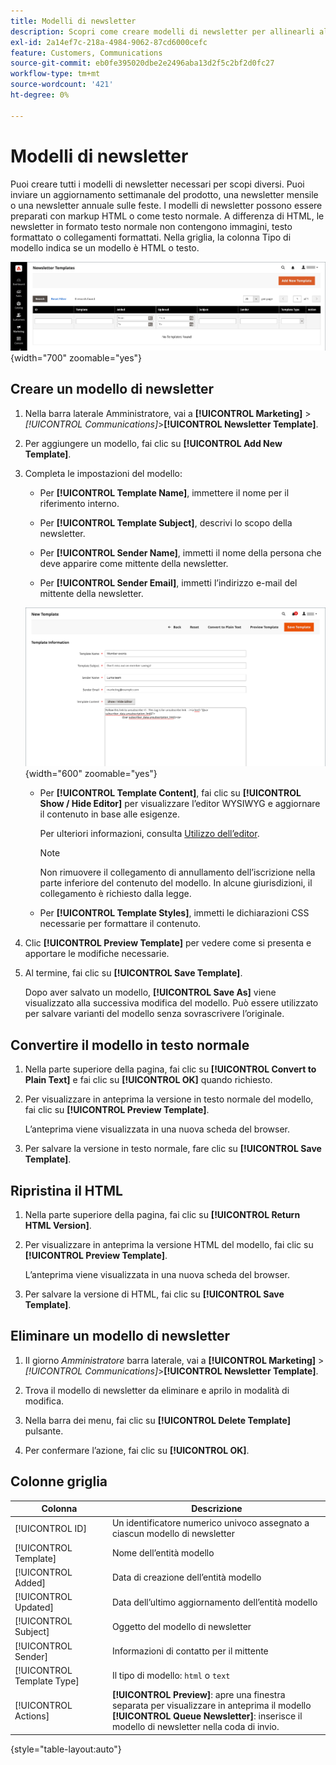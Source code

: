 ```yaml
---
title: Modelli di newsletter
description: Scopri come creare modelli di newsletter per allinearli alla tua strategia di comunicazione.
exl-id: 2a14ef7c-218a-4984-9062-87cd6000cefc
feature: Customers, Communications
source-git-commit: eb0fe395020dbe2e2496aba13d2f5c2bf2d0fc27
workflow-type: tm+mt
source-wordcount: '421'
ht-degree: 0%

---
```


# Modelli di newsletter

Puoi creare tutti i modelli di newsletter necessari per scopi diversi. Puoi inviare un aggiornamento settimanale del prodotto, una newsletter mensile o una newsletter annuale sulle feste. I modelli di newsletter possono essere preparati con markup HTML o come testo normale. A differenza di HTML, le newsletter in formato testo normale non contengono immagini, testo formattato o collegamenti formattati. Nella griglia, la colonna Tipo di modello indica se un modello è HTML o testo.

![Modelli di newsletter - aggiungi alla coda newsletter](./assets/newsletter-templates-grid.png){width="700" zoomable="yes"}

## Creare un modello di newsletter

1. Nella barra laterale Amministratore, vai a **[!UICONTROL Marketing]** > _[!UICONTROL Communications]_>**[!UICONTROL Newsletter Template]**.

1. Per aggiungere un modello, fai clic su **[!UICONTROL Add New Template]**.

1. Completa le impostazioni del modello:

   - Per **[!UICONTROL Template Name]**, immettere il nome per il riferimento interno.

   - Per **[!UICONTROL Template Subject]**, descrivi lo scopo della newsletter.

   - Per **[!UICONTROL Sender Name]**, immetti il nome della persona che deve apparire come mittente della newsletter.

   - Per **[!UICONTROL Sender Email]**, immetti l’indirizzo e-mail del mittente della newsletter.

   ![Informazioni sul modello newsletter](./assets/newsletter-template-information2.png){width="600" zoomable="yes"}

   - Per **[!UICONTROL Template Content]**, fai clic su **[!UICONTROL Show / Hide Editor]** per visualizzare l’editor WYSIWYG e aggiornare il contenuto in base alle esigenze.

     Per ulteriori informazioni, consulta [Utilizzo dell’editor](../content-design/editor.md).

     >[!NOTE]
     >
     >Non rimuovere il collegamento di annullamento dell’iscrizione nella parte inferiore del contenuto del modello. In alcune giurisdizioni, il collegamento è richiesto dalla legge.

   - Per **[!UICONTROL Template Styles]**, immetti le dichiarazioni CSS necessarie per formattare il contenuto.

1. Clic **[!UICONTROL Preview Template]** per vedere come si presenta e apportare le modifiche necessarie.

1. Al termine, fai clic su **[!UICONTROL Save Template]**.

   Dopo aver salvato un modello, **[!UICONTROL Save As]** viene visualizzato alla successiva modifica del modello. Può essere utilizzato per salvare varianti del modello senza sovrascrivere l’originale.

## Convertire il modello in testo normale

1. Nella parte superiore della pagina, fai clic su **[!UICONTROL Convert to Plain Text]** e fai clic su **[!UICONTROL OK]** quando richiesto.

1. Per visualizzare in anteprima la versione in testo normale del modello, fai clic su **[!UICONTROL Preview Template]**.

   L’anteprima viene visualizzata in una nuova scheda del browser.

1. Per salvare la versione in testo normale, fare clic su **[!UICONTROL Save Template]**.

## Ripristina il HTML

1. Nella parte superiore della pagina, fai clic su **[!UICONTROL Return HTML Version]**.  

1. Per visualizzare in anteprima la versione HTML del modello, fai clic su **[!UICONTROL Preview Template]**.

   L’anteprima viene visualizzata in una nuova scheda del browser.

1. Per salvare la versione di HTML, fai clic su **[!UICONTROL Save Template]**.

## Eliminare un modello di newsletter

1. Il giorno _Amministratore_ barra laterale, vai a **[!UICONTROL Marketing]** > _[!UICONTROL Communications]_>**[!UICONTROL Newsletter Template]**.

1. Trova il modello di newsletter da eliminare e aprilo in modalità di modifica.

1. Nella barra dei menu, fai clic su **[!UICONTROL Delete Template]** pulsante.

1. Per confermare l’azione, fai clic su **[!UICONTROL OK]**.

## Colonne griglia

| Colonna | Descrizione |
|--- |--- |
| [!UICONTROL ID] | Un identificatore numerico univoco assegnato a ciascun modello di newsletter |
| [!UICONTROL Template] | Nome dell’entità modello |
| [!UICONTROL Added] | Data di creazione dell’entità modello |
| [!UICONTROL Updated] | Data dell’ultimo aggiornamento dell’entità modello |
| [!UICONTROL Subject] | Oggetto del modello di newsletter |
| [!UICONTROL Sender] | Informazioni di contatto per il mittente |
| [!UICONTROL Template Type] | Il tipo di modello: `html` o `text` |
| [!UICONTROL Actions] | **[!UICONTROL Preview]**: apre una finestra separata per visualizzare in anteprima il modello <br>**[!UICONTROL Queue Newsletter]**: inserisce il modello di newsletter nella coda di invio. |

{style="table-layout:auto"}
